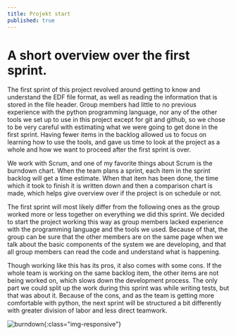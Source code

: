 ```yaml
---
title: Projekt start
published: true
---
```


# [](#header-1)A short overview over the first sprint.

The first sprint of this project revolved around getting to know and understand the EDF file format, as well as reading the information that is stored in the file header. Group members had little to no previous experience with the python programming language, nor any of the other tools we set up to use in this project except for git and github, so we chose to be very careful with estimating what we were going to get done in the first sprint. Having fewer items in the backlog allowed us to focus on learning how to use the tools, and gave us time to look at the project as a whole and how we want to proceed after the first sprint is over.

We work with Scrum, and one of my favorite things about Scrum is the burndown chart. When the team plans a sprint, each item in the sprint backlog will get a time estimate. When that item has been done, the time which it took to finish it is written down and then a comparison chart is made, which helps give overview over if the project is on schedule or not.

The first sprint will most likely differ from the following ones as the group worked more or less together on everything we did this sprint. We decided to start the project working this way as group members lacked experience with the programming language and the tools we used. Because of that, the group can be sure that the other members are on the same page when we talk about the basic components of the system we are developing, and that all group members can read the code and understand what is happening.

Though working like this has its pros, it also comes with some cons. If the whole team is working on the same backlog item, the other items are not being worked on, which slows down the development process. The only part we could split up the work during this sprint was while writing tests, but that was about it. Because of the cons, and as the team is getting more comfortable with python, the next sprint will be structured a bit differently with greater division of labor and less direct teamwork.

![burndown](C:\Users\User\Desktop\Jupyter_notebook_pic){:class="img-responsive"}